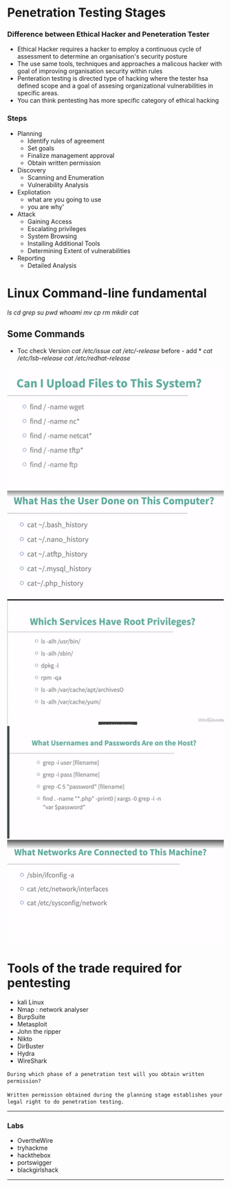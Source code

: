 # Penetration Testing Stages
### Difference between Ethical Hacker and Peneteration Tester
- Ethical Hacker requires a hacker to employ a continuous  cycle of assessment to determine an organisation's security posture
-  The use same tools, techniques and approaches a malicous hacker with goal of improving organisation security within rules
- Penteration testing is directed type of hacking where the tester hsa defined scope and a goal of assesing organizational vulnerabilities in specific areas.
- You can think pentesting has more specific category of ethical hacking

### Steps
- Planning
    - Identify rules of agreement
    - Set goals
    - Finalize management approval
    - Obtain written permission
- Discovery
    - Scanning and Enumeration
    - Vulnerability Analysis
- Expliotation
    - what are you going to use
    - you are why'
- Attack
    - Gaining Access
    - Escalating privileges
    - System Browsing
    - Installing Additional Tools
    - Determining Extent of vulnerabilities
- Reporting
    - Detailed Analysis

# Linux Command-line fundamental
*ls*
*cd*
*grep*
*su*
*pwd*
*whoami*
*mv*
*cp*
*rm*
*mkdir*
*cat*

## Some Commands
- Toc check Version
*cat /etc/issue*
*cat /etc/-release*  before - add *
*cat /etc/lsb-release*
*cat /etc/redhat-release*

![Alt text](images/can+i+upload.png)
![Alt text](images/check+log.png)
![Alt text](images/root+privileges.png)
![Alt text](images/uname+pass+on+host.png)
![Alt text](images/what+network+r+connected.png)

# Tools of the trade required for pentesting
- kali Linux
- Nmap : network analyser
- BurpSuite
- Metasploit
- John the ripper
- Nikto
- DirBuster
- Hydra
- WireShark


```
During which phase of a penetration test will you obtain written permission?

Written permission obtained during the planning stage establishes your legal right to do penetration testing.
```
___

### Labs
- OvertheWire
- tryhackme
- hackthebox
- portswigger
- blackgirlshack

___